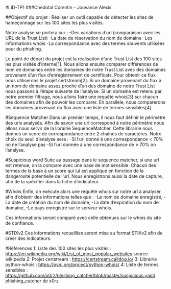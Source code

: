 #LID-TP1
###Chédotal Corentin - Jouvance Alexis

##Objectif du projet :
Réaliser un outil capable de détecter les sites de hameçonnage sur les 100 sites les plus visités.

Notre analyse se portera sur :
  -Des variations d’url (comparaison avec les URL de la Trust List)
  -La date de réservation du nom de domaine
  -Les informations whois
  -La correspondance avec des termes souvents utilisées pour du phishing.

Le point de départ du projet est la réalisation d’une Trust List des 100 sites les plus visités d’interne[1].
Nous allons ensuite comparer différences de nom de domaines entre les domaines de notre Trust List avec des domaines provenant d’un flux d’enregistrement de certificats. Pour obtenir ce flux nous utiliserons le projet certstream[2]. Si un domaine provenant du flux à un nom de domaine assez proche d’un des domaine de notre Trust List nous passons à l’étape suivante de l’analyse.
Si un domaine est retenu par notre premier filtrage, nous allons faire une requête whois[3] sur chacun des domaines afin de pouvoir les comparer.
En parallèle, nous comparerons les domaines provenant du flux avec une liste de termes sensibles[4].

#Sequence Matcher
Dans un premier temps, il nous faut définir le périmètre des urls analysés. Afin de savoir une url correspond à notre périmètre nous allons nous servir de la librairie SequenceMatcher. Cette librairie nous donnes un score de correspondance entre 2 chaînes de caractères.
Notre choix du seuil d’analyse sera :
  -Si l’url donné à une correspondance <  70% on ne l’analyse pas
  -Si l’url donnée à une correspondance de ≥  70% on l’analyse.

#Suspicious word
Suite au passage dans le sequence matcher, si une url est retenue, on la compare avec une base de mot sensible. Chacun des termes de la base à un score qui lui est appliqué en fonction de la dangerosité potentielle de l’url.
Nous enregistrons aussi la date de capture, afin de la spécifier dans la fiche d’indicateur.

#Whois
Enfin, on exécute alors une requête whois sur notre url à analyser afin d’obtenir des informations telles que :
  -Le nom de domaine enregistré,
  -La date de création du nom de domaine,
  -La date d’expiration du nom de domaine,
  -Le pays enregistré sur le serveur whois.

Ces informations seront comparé avec celle obtenues sur le whois du site de confiance.

#STIXv2
Ces informations recueillies seront mise au format STIXv2 afin de créer des indicateurs.

#Références 
1: Liste des 100 sites les plus visités : https://en.wikipedia.org/wiki/List_of_most_popular_websites source wikipedia
2: Projet certstream : https://certstream.calidog.io/
3: Librairie python-whois : https://pypi.org/project/python-whois/
4: Liste de termes sensibles : https://github.com/x0rz/phishing_catcher/blob/master/suspicious.yaml phishing_catcher de x0rz

